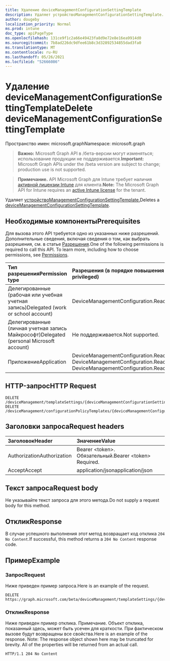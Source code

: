 ```yaml
---
title: Удаление deviceManagementConfigurationSettingTemplate
description: Удаляет устройствоManagementConfigurationSettingTemplate.
author: dougeby
localization_priority: Normal
ms.prod: intune
doc_type: apiPageType
ms.openlocfilehash: 131ce9f1c2a66e49423fa8d9e72e8e16ea9914d0
ms.sourcegitcommit: 7b8ad226dc9dfee61b8c3d32892534855dad3fa0
ms.translationtype: MT
ms.contentlocale: ru-RU
ms.lasthandoff: 05/26/2021
ms.locfileid: "52666086"
---
```

# <a name="delete-devicemanagementconfigurationsettingtemplate"></a><span data-ttu-id="3b921-103">Удаление deviceManagementConfigurationSettingTemplate</span><span class="sxs-lookup"><span data-stu-id="3b921-103">Delete deviceManagementConfigurationSettingTemplate</span></span>

<span data-ttu-id="3b921-104">Пространство имен: microsoft.graph</span><span class="sxs-lookup"><span data-stu-id="3b921-104">Namespace: microsoft.graph</span></span>

> <span data-ttu-id="3b921-105">**Важно:** Microsoft Graph API в /бета-версии могут изменяться; использование продукции не поддерживается.</span><span class="sxs-lookup"><span data-stu-id="3b921-105">**Important:** Microsoft Graph APIs under the /beta version are subject to change; production use is not supported.</span></span>

> <span data-ttu-id="3b921-106">**Примечание.** API Microsoft Graph для Intune требует наличия [активной лицензии Intune](https://go.microsoft.com/fwlink/?linkid=839381) для клиента.</span><span class="sxs-lookup"><span data-stu-id="3b921-106">**Note:** The Microsoft Graph API for Intune requires an [active Intune license](https://go.microsoft.com/fwlink/?linkid=839381) for the tenant.</span></span>

<span data-ttu-id="3b921-107">Удаляет [устройствоManagementConfigurationSettingTemplate.](../resources/intune-deviceconfigv2-devicemanagementconfigurationsettingtemplate.md)</span><span class="sxs-lookup"><span data-stu-id="3b921-107">Deletes a [deviceManagementConfigurationSettingTemplate](../resources/intune-deviceconfigv2-devicemanagementconfigurationsettingtemplate.md).</span></span>

## <a name="prerequisites"></a><span data-ttu-id="3b921-108">Необходимые компоненты</span><span class="sxs-lookup"><span data-stu-id="3b921-108">Prerequisites</span></span>
<span data-ttu-id="3b921-p101">Для вызова этого API требуется одно из указанных ниже разрешений. Дополнительные сведения, включая сведения о том, как выбрать разрешения, см. в статье [Разрешения](/graph/permissions-reference).</span><span class="sxs-lookup"><span data-stu-id="3b921-p101">One of the following permissions is required to call this API. To learn more, including how to choose permissions, see [Permissions](/graph/permissions-reference).</span></span>

|<span data-ttu-id="3b921-111">Тип разрешения</span><span class="sxs-lookup"><span data-stu-id="3b921-111">Permission type</span></span>|<span data-ttu-id="3b921-112">Разрешения (в порядке повышения привилегий)</span><span class="sxs-lookup"><span data-stu-id="3b921-112">Permissions (from least to most privileged)</span></span>|
|:---|:---|
|<span data-ttu-id="3b921-113">Делегированные (рабочая или учебная учетная запись)</span><span class="sxs-lookup"><span data-stu-id="3b921-113">Delegated (work or school account)</span></span>|<span data-ttu-id="3b921-114">DeviceManagementConfiguration.ReadWrite.All</span><span class="sxs-lookup"><span data-stu-id="3b921-114">DeviceManagementConfiguration.ReadWrite.All</span></span>|
|<span data-ttu-id="3b921-115">Делегированные (личная учетная запись Майкрософт)</span><span class="sxs-lookup"><span data-stu-id="3b921-115">Delegated (personal Microsoft account)</span></span>|<span data-ttu-id="3b921-116">Не поддерживается.</span><span class="sxs-lookup"><span data-stu-id="3b921-116">Not supported.</span></span>|
|<span data-ttu-id="3b921-117">Приложение</span><span class="sxs-lookup"><span data-stu-id="3b921-117">Application</span></span>|<span data-ttu-id="3b921-118">DeviceManagementConfiguration.Read.All, DeviceManagementConfiguration.ReadWrite.All</span><span class="sxs-lookup"><span data-stu-id="3b921-118">DeviceManagementConfiguration.Read.All, DeviceManagementConfiguration.ReadWrite.All</span></span>|

## <a name="http-request"></a><span data-ttu-id="3b921-119">HTTP-запрос</span><span class="sxs-lookup"><span data-stu-id="3b921-119">HTTP Request</span></span>
<!-- {
  "blockType": "ignored"
}
-->
``` http
DELETE /deviceManagement/templateSettings/{deviceManagementConfigurationSettingTemplateId}
DELETE /deviceManagement/configurationPolicyTemplates/{deviceManagementConfigurationPolicyTemplateId}/settingTemplates/{deviceManagementConfigurationSettingTemplateId}
```

## <a name="request-headers"></a><span data-ttu-id="3b921-120">Заголовки запроса</span><span class="sxs-lookup"><span data-stu-id="3b921-120">Request headers</span></span>
|<span data-ttu-id="3b921-121">Заголовок</span><span class="sxs-lookup"><span data-stu-id="3b921-121">Header</span></span>|<span data-ttu-id="3b921-122">Значение</span><span class="sxs-lookup"><span data-stu-id="3b921-122">Value</span></span>|
|:---|:---|
|<span data-ttu-id="3b921-123">Authorization</span><span class="sxs-lookup"><span data-stu-id="3b921-123">Authorization</span></span>|<span data-ttu-id="3b921-124">Bearer &lt;token&gt;. Обязательный.</span><span class="sxs-lookup"><span data-stu-id="3b921-124">Bearer &lt;token&gt; Required.</span></span>|
|<span data-ttu-id="3b921-125">Accept</span><span class="sxs-lookup"><span data-stu-id="3b921-125">Accept</span></span>|<span data-ttu-id="3b921-126">application/json</span><span class="sxs-lookup"><span data-stu-id="3b921-126">application/json</span></span>|

## <a name="request-body"></a><span data-ttu-id="3b921-127">Текст запроса</span><span class="sxs-lookup"><span data-stu-id="3b921-127">Request body</span></span>
<span data-ttu-id="3b921-128">Не указывайте текст запроса для этого метода.</span><span class="sxs-lookup"><span data-stu-id="3b921-128">Do not supply a request body for this method.</span></span>

## <a name="response"></a><span data-ttu-id="3b921-129">Отклик</span><span class="sxs-lookup"><span data-stu-id="3b921-129">Response</span></span>
<span data-ttu-id="3b921-130">В случае успешного выполнения этот метод возвращает код отклика `204 No Content`.</span><span class="sxs-lookup"><span data-stu-id="3b921-130">If successful, this method returns a `204 No Content` response code.</span></span>

## <a name="example"></a><span data-ttu-id="3b921-131">Пример</span><span class="sxs-lookup"><span data-stu-id="3b921-131">Example</span></span>

### <a name="request"></a><span data-ttu-id="3b921-132">Запрос</span><span class="sxs-lookup"><span data-stu-id="3b921-132">Request</span></span>
<span data-ttu-id="3b921-133">Ниже приведен пример запроса.</span><span class="sxs-lookup"><span data-stu-id="3b921-133">Here is an example of the request.</span></span>
``` http
DELETE https://graph.microsoft.com/beta/deviceManagement/templateSettings/{deviceManagementConfigurationSettingTemplateId}
```

### <a name="response"></a><span data-ttu-id="3b921-134">Отклик</span><span class="sxs-lookup"><span data-stu-id="3b921-134">Response</span></span>
<span data-ttu-id="3b921-p102">Ниже приведен пример отклика. Примечание. Объект отклика, показанный здесь, может быть усечен для краткости. При фактическом вызове будут возвращены все свойства.</span><span class="sxs-lookup"><span data-stu-id="3b921-p102">Here is an example of the response. Note: The response object shown here may be truncated for brevity. All of the properties will be returned from an actual call.</span></span>
``` http
HTTP/1.1 204 No Content
```




